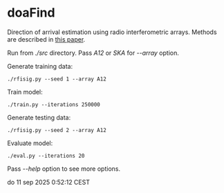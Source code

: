 # doaFind
Direction of arrival estimation using radio interferometric arrays. Methods are described in [this paper](https://arxiv.org/abs/2510.15116).

Run from *./src* directory. Pass *A12* or *SKA* for *--array* option.

Generate training data:

```
./rfisig.py --seed 1 --array A12
```

Train model:

```
./train.py --iterations 250000
```

Generate testing data:

```
./rfisig.py --seed 2 --array A12
```

Evaluate model:

```
./eval.py --iterations 20
```

Pass *--help* option to see more options.


do 11 sep 2025  0:52:12 CEST
